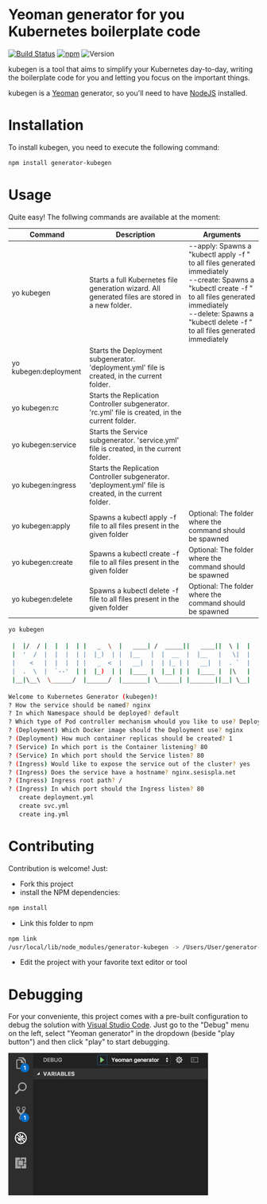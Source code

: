 # Yeoman generator for you Kubernetes boilerplate code

[![Build Status](https://travis-ci.org/sesispla/generator-kubegen.svg?branch=master)](https://travis-ci.org/sesispla/generator-kubegen) [![npm](https://img.shields.io/npm/dm/generator-kubegen.svg)](https://www.npmjs.com/package/generator-kubegen)
![Version](https://img.shields.io/npm/v/generator-kubegen.svg)

kubegen is a tool that aims to simplify your Kubernetes day-to-day, writing the boilerplate code for you and letting you focus on the important things.

kubegen is a [Yeoman](http://yeoman.io) generator, so you'll need to have [NodeJS](https://nodejs.org/) installed.

# Installation

To install kubegen, you need to execute the following command:

```bash
npm install generator-kubegen
```

# Usage

Quite easy! The follwing commands are available at the moment:

| Command                | Description                                                                                         | Arguments                              |
| ---------------------- | --------------------------------------------------------------------------------------------------- | -------------------------------------- |
| yo kubegen             | Starts a full Kubernetes file generation wizard. All generated files are stored in a new folder.    | --apply: Spawns a "kubectl apply -f " to all files generated immediately <br> --create: Spawns a "kubectl create -f " to all files generated immediately <br> --delete:  Spawns a "kubectl delete -f " to all files generated immediately |
| yo kubegen:deployment  | Starts the Deployment subgenerator. 'deployment.yml' file is created, in the current folder.        |
| yo kubegen:rc          | Starts the Replication Controller subgenerator. 'rc.yml' file is created, in the current folder.    |
| yo kubegen:service     | Starts the Service subgenerator. 'service.yml' file is created, in the current folder.              |
| yo kubegen:ingress     | Starts the Replication Controller subgenerator. 'deployment.yml' file is created, in the current folder.   |                                 |
| yo kubegen:apply <folder> | Spawns a kubectl apply -f file to all files present in the given folder                          | Optional: The folder where the command should be spawned |
| yo kubegen:create <folder> | Spawns a kubectl create -f file to all files present in the given folder                        | Optional: The folder where the command should be spawned |
| yo kubegen:delete <folder> | Spawns a kubectl delete -f file to all files present in the given folder                        | Optional: The folder where the command should be spawned |

```bash
yo kubegen

 |  |/  / |  |  |  | |   _  \  |   ____| /  _____||   ____||  \ |  |
 |  '  /  |  |  |  | |  |_)  | |  |__   |  |  __  |  |__   |   \|  |
 |    <   |  |  |  | |   _  <  |   __|  |  | |_ | |   __|  |  . `  |
 |  .  \  |  `--'  | |  |_)  | |  |____ |  |__| | |  |____ |  |\   |
 |__|\__\  \______/  |______/  |_______| \______| |_______||__| \__|

Welcome to Kubernetes Generator (kubegen)!
? How the service should be named? nginx
? In which Namespace should be deployed? default
? Which type of Pod controller mechanism whould you like to use? Deployment
? (Deployment) Which Docker image should the Deployment use? nginx
? (Deployment) How much container replicas should be created? 1
? (Service) In which port is the Container listening? 80
? (Service) In which port should the Service listen? 80
? (Ingress) Would like to expose the service out of the cluster? yes
? (Ingress) Does the service have a hostname? nginx.sesispla.net
? (Ingress) Ingress root path? /
? (Ingress) In which port should the Ingress listen? 80
   create deployment.yml
   create svc.yml
   create ing.yml
```

# Contributing

Contribution is welcome! Just:

- Fork this project
- install the NPM dependencies:

```bash
npm install
```

- Link this folder to npm

```bash
npm link
/usr/local/lib/node_modules/generator-kubegen -> /Users/User/generator-kubegen
```

- Edit the project with your favorite text editor or tool

# Debugging

For your conveniente, this project comes with a pre-built configuration to debug the solution with [Visual Studio Code](https://code.visualstudio.com). Just go to the "Debug" menu on the left, select "Yeoman generator" in the dropdown (beside "play button") and then click "play" to start debugging.

![debug with VSCode](docs/debug.png)